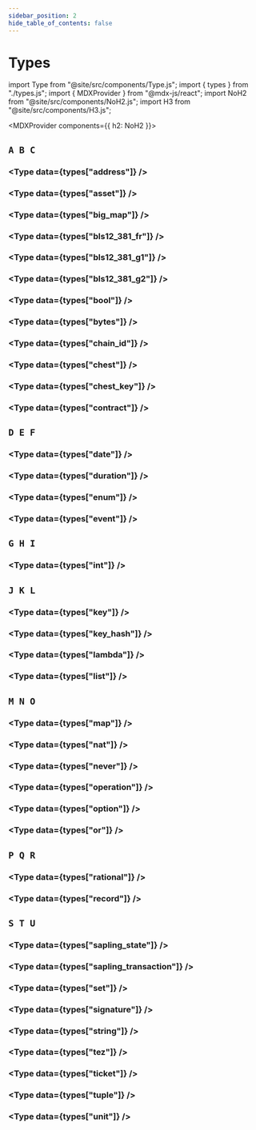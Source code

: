 ```yaml
---
sidebar_position: 2
hide_table_of_contents: false
---
```


# Types

<!-- Custom component -->

import Type from "@site/src/components/Type.js";
import { types } from "./types.js";
import { MDXProvider } from "@mdx-js/react";
import NoH2 from "@site/src/components/NoH2.js";
import H3 from "@site/src/components/H3.js";

<MDXProvider components={{ h2: NoH2 }}>

## `A B C`

<H3 value="address" />

<Type data={types["address"]} />

<H3 value="asset" />

<Type data={types["asset"]} />

<H3 value="big_map" />

<Type data={types["big_map"]} />

<H3 value="bls12_381_fr" />

<Type data={types["bls12_381_fr"]} />

<H3 value="bls12_381_g1" />

<Type data={types["bls12_381_g1"]} />

<H3 value="bls12_381_g2" />

<Type data={types["bls12_381_g2"]} />

<H3 value="bool" />

<Type data={types["bool"]} />

<H3 value="bytes" />

<Type data={types["bytes"]} />

<H3 value="chain_id" />

<Type data={types["chain_id"]} />

<H3 value="chest" />

<Type data={types["chest"]} />

<H3 value="chest_key" />

<Type data={types["chest_key"]} />

<H3 value="contract" />

<Type data={types["contract"]} />

## `D E F`

<H3 value="date" />

<Type data={types["date"]} />

<H3 value="duration" />

<Type data={types["duration"]} />

<H3 value="enum" />

<Type data={types["enum"]} />

<H3 value="event" />

<Type data={types["event"]} />

## `G H I`

<H3 value="int" />

<Type data={types["int"]} />

## `J K L`

<H3 value="key" />

<Type data={types["key"]} />

<H3 value="key_hash" />

<Type data={types["key_hash"]} />

<H3 value="lambda" />

<Type data={types["lambda"]} />

<H3 value="list<T>" />

<Type data={types["list"]} />

## `M N O`

<H3 value="map<K, V>" />

<Type data={types["map"]} />

<H3 value="nat" />

<Type data={types["nat"]} />

<H3 value="never" />

<Type data={types["never"]} />

<H3 value="operation" />

<Type data={types["operation"]} />

<H3 value="option<T>" />

<Type data={types["option"]} />

<H3 value="or<T1, T2>" />

<Type data={types["or"]} />

## `P Q R`

<H3 value="rational" />

<Type data={types["rational"]} />

<H3 value="record" />

<Type data={types["record"]} />

## `S T U`

<H3 value="sapling_state(n)" />

<Type data={types["sapling_state"]} />

<H3 value="sapling_transaction(n)" />

<Type data={types["sapling_transaction"]} />

<H3 value="set" />

<Type data={types["set"]} />

<H3 value="signature" />

<Type data={types["signature"]} />

<H3 value="string" />

<Type data={types["string"]} />

<H3 value="tez" />

<Type data={types["tez"]} />

<H3 value="ticket<T>" />

<Type data={types["ticket"]} />

<H3 value="tuple" />

<Type data={types["tuple"]} />

<H3 value="unit" />

<Type data={types["unit"]} />

</MDXProvider>
